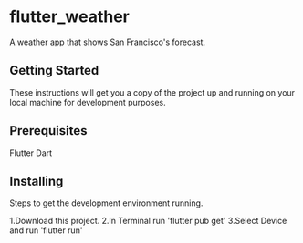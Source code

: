 # flutter_weather

A weather app that shows San Francisco's forecast.

## Getting Started
​These instructions will get you a copy of the project up and running on your local machine for development purposes. 

## Prerequisites
​Flutter
Dart

## Installing
Steps to get the development environment running.

1.Download this project.
2.In Terminal run 'flutter pub get'
3.Select Device and run 'flutter run'